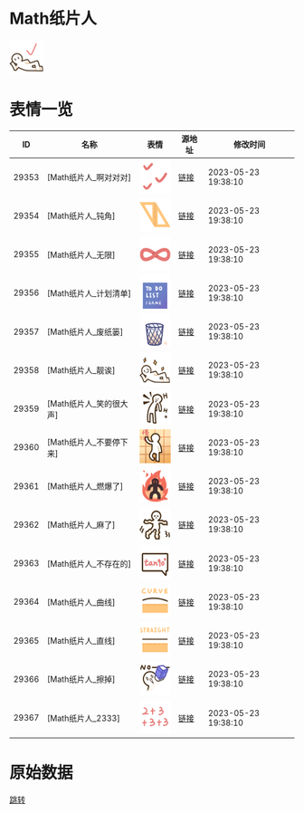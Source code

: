 # Math纸片人

<img src="./cover.png" height="60" alt="cover" />

# 表情一览

|ID|名称|表情|源地址|修改时间|
|----|----|----|----|----|
|29353|[Math纸片人_啊对对对]|<img src="./pic/029353_%5BMath纸片人_啊对对对%5D.png" height="60" alt="啊对对对"/>|[链接](https://i0.hdslb.com/bfs/garb/d6a76c2a8976176c891acb38f835b4419a83bc12.png)|2023-05-23 19:38:10|
|29354|[Math纸片人_钝角]|<img src="./pic/029354_%5BMath纸片人_钝角%5D.png" height="60" alt="钝角"/>|[链接](https://i0.hdslb.com/bfs/garb/8793b2cf7fea55de5011e109142f0b366f726b5d.png)|2023-05-23 19:38:10|
|29355|[Math纸片人_无限]|<img src="./pic/029355_%5BMath纸片人_无限%5D.png" height="60" alt="无限"/>|[链接](https://i0.hdslb.com/bfs/garb/6d334fb439bbf309ff4f06583762d594560dd607.png)|2023-05-23 19:38:10|
|29356|[Math纸片人_计划清单]|<img src="./pic/029356_%5BMath纸片人_计划清单%5D.png" height="60" alt="计划清单"/>|[链接](https://i0.hdslb.com/bfs/garb/4aa67a16067065d8b2baca59b6d78d8fe635de68.png)|2023-05-23 19:38:10|
|29357|[Math纸片人_废纸篓]|<img src="./pic/029357_%5BMath纸片人_废纸篓%5D.png" height="60" alt="废纸篓"/>|[链接](https://i0.hdslb.com/bfs/garb/4b5c573843e73ba9fd6e859240ffe0f589eee736.png)|2023-05-23 19:38:10|
|29358|[Math纸片人_靓诶]|<img src="./pic/029358_%5BMath纸片人_靓诶%5D.png" height="60" alt="靓诶"/>|[链接](https://i0.hdslb.com/bfs/garb/87d19c4904027eac8acad98e2892c4ec2e059a57.png)|2023-05-23 19:38:10|
|29359|[Math纸片人_笑的很大声]|<img src="./pic/029359_%5BMath纸片人_笑的很大声%5D.png" height="60" alt="笑的很大声"/>|[链接](https://i0.hdslb.com/bfs/garb/2bc323c0208b84f4d5e96b9f5c5129340890a18d.png)|2023-05-23 19:38:10|
|29360|[Math纸片人_不要停下来]|<img src="./pic/029360_%5BMath纸片人_不要停下来%5D.png" height="60" alt="不要停下来"/>|[链接](https://i0.hdslb.com/bfs/garb/14f77c6bf5da88afc3057796e333c2385378546f.png)|2023-05-23 19:38:10|
|29361|[Math纸片人_燃爆了]|<img src="./pic/029361_%5BMath纸片人_燃爆了%5D.png" height="60" alt="燃爆了"/>|[链接](https://i0.hdslb.com/bfs/garb/b57ed8602c2ddd3513a5cbe3d23f5a72847454a0.png)|2023-05-23 19:38:10|
|29362|[Math纸片人_麻了]|<img src="./pic/029362_%5BMath纸片人_麻了%5D.png" height="60" alt="麻了"/>|[链接](https://i0.hdslb.com/bfs/garb/8078679fd62cb77e37e0a0d07dfdef8f6ecce79f.png)|2023-05-23 19:38:10|
|29363|[Math纸片人_不存在的]|<img src="./pic/029363_%5BMath纸片人_不存在的%5D.png" height="60" alt="不存在的"/>|[链接](https://i0.hdslb.com/bfs/garb/b6509d74e2016d98dbbff0331c2b566dab03e79f.png)|2023-05-23 19:38:10|
|29364|[Math纸片人_曲线]|<img src="./pic/029364_%5BMath纸片人_曲线%5D.png" height="60" alt="曲线"/>|[链接](https://i0.hdslb.com/bfs/garb/a96e97744a1af6d94d8458a7abe94f0ec1c0de57.png)|2023-05-23 19:38:10|
|29365|[Math纸片人_直线]|<img src="./pic/029365_%5BMath纸片人_直线%5D.png" height="60" alt="直线"/>|[链接](https://i0.hdslb.com/bfs/garb/cc560ea8a8ccca8c91bddec3cbdfce6539a9ee54.png)|2023-05-23 19:38:10|
|29366|[Math纸片人_擦掉]|<img src="./pic/029366_%5BMath纸片人_擦掉%5D.png" height="60" alt="擦掉"/>|[链接](https://i0.hdslb.com/bfs/garb/691cf94984520f193095f5b6240ceb6fc3fb0c4a.png)|2023-05-23 19:38:10|
|29367|[Math纸片人_2333]|<img src="./pic/029367_%5BMath纸片人_2333%5D.png" height="60" alt="2333"/>|[链接](https://i0.hdslb.com/bfs/garb/84503dd6f45298167cb8e6ce20aae3c0e66af56a.png)|2023-05-23 19:38:10|

# 原始数据

[跳转](./raw.json)

